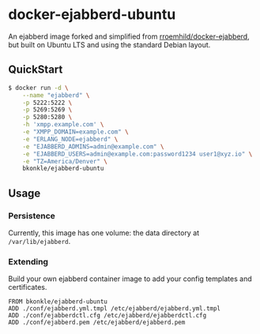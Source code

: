 # docker-ejabberd-ubuntu

An ejabberd image forked and simplified from [rroemhild/docker-ejabberd](https://github.com/rroemhild/docker-ejabberd), but built on Ubuntu LTS and using the standard Debian layout.

## QuickStart

```sh
$ docker run -d \
    --name "ejabberd" \
    -p 5222:5222 \
    -p 5269:5269 \
    -p 5280:5280 \
    -h 'xmpp.example.com' \
    -e "XMPP_DOMAIN=example.com" \
    -e "ERLANG_NODE=ejabberd" \
    -e "EJABBERD_ADMINS=admin@example.com" \
    -e "EJABBERD_USERS=admin@example.com:password1234 user1@xyz.io" \
    -e "TZ=America/Denver" \
    bkonkle/ejabberd-ubuntu
```

## Usage

### Persistence

Currently, this image has one volume: the data directory at `/var/lib/ejabberd`.

### Extending

Build your own ejabberd container image to add your config templates and certificates.

```docker
FROM bkonkle/ejabberd-ubuntu
ADD ./conf/ejabberd.yml.tmpl /etc/ejabberd/ejabberd.yml.tmpl
ADD ./conf/ejabberdctl.cfg /etc/ejabberd/ejabberdctl.cfg
ADD ./conf/ejabberd.pem /etc/ejabberd/ejabberd.pem
```
